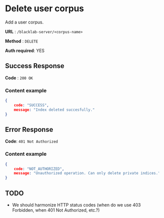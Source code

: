 # Delete user corpus

Add a user corpus.

**URL** : `/blacklab-server/<corpus-name>`

**Method** : `DELETE`

**Auth required**: YES

## Success Response

**Code** : `200 OK`

### Content example

```json
{
    code: "SUCCESS",
    message: "Index deleted succesfully."
}
```

## Error Response

**Code**: `401 Not Authorized`

### Content example

```json
{
    code: "NOT_AUTHORIZED",
    message: "Unauthorized operation. Can only delete private indices."
}
```

## TODO

- We should harmonize HTTP status codes (when do we use 403 Forbidden, when 401 Not Authorized, etc.?)
